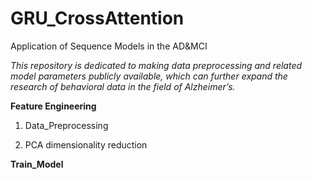 # GRU_CrossAttention
Application of Sequence Models in the AD&amp;MCI

*This repository is dedicated to making data preprocessing and related model parameters publicly available, which can further expand the research of behavioral data in the field of Alzheimer’s.*

**Feature Engineering**

1. Data_Preprocessing



2. PCA dimensionality reduction



**Train_Model**

